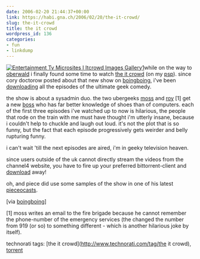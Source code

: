 ```yaml
---
date: 2006-02-20 21:44:37+00:00
link: https://habi.gna.ch/2006/02/20/the-it-crowd/
slug: the-it-crowd
title: the it crowd
wordpress_id: 136
categories:
- fun
- linkdump
---
```



[![ Entertainment Tv Microsites I Itcrowd Images Gallery1](https://habi.gna.ch/blog/images/_entertainment_tv_microsites_I_itcrowd_images_gallery1-tm.jpg)](https://habi.gna.ch/blog/images/_entertainment_tv_microsites_I_itcrowd_images_gallery1.jpg)while on the way to [oberwald](https://habi.gna.ch/blog/archives/000733.html) i finally found some time to watch [the it crowd](http://channel4.com/entertainment/tv/microsites/I/itcrowd/) (on my [psp](http://www.nullriver.com/index/products/pspware)). since cory doctorow posted about that new show on [boingboing](https://boingboing.net/2006/02/07/the_it_crowd_the_gee.html), i've been [downloading](http://tz.searching.com/search_the-it-crowd) all the episodes of the ultimate geek comedy.



the show is about a sysadmin duo. the two ubergeeks [moss](http://channel4.com/entertainment/tv/microsites/I/itcrowd/profiles/moss.html) and [roy](http://channel4.com/entertainment/tv/microsites/I/itcrowd/profiles/roy.html) [1] get a new [boss](http://channel4.com/entertainment/tv/microsites/I/itcrowd/profiles/jen.html) who has far better knowledge of shoes than of computers. each of the first three episodes i've watched up to now is hilarious, the people that rode on the train with me must have thought i'm utterly insane, because i couldn't help to chuckle and laugh out loud. it's not the plot that is so funny, but the fact that each episode progressively gets weirder and belly rupturing funny.
  
i can't wait 'till the next episodes are aired, i'm in geeky television heaven.



since users outside of the uk cannot directly stream the videos from the channel4 website, you have to fire up your preferred bittorrent-client and [download](http://www.mininova.org/search/?search=the+it+crowd) away!



oh, and piece did use some samples of the show in one of his latest [pieceocasts](https://pieceoplastic.com/index.php/2202/pieceocast-friday-042/).



[via [boingboing](https://boingboing.net/2006/02/07/the_it_crowd_the_gee.html)]



[1] moss writes an email to the fire brigade because he cannot remember the phone-number of the emergency services (the changed the number from 919 (or so) to something different - which is another hilarious joke by itself).





technorati tags: [the it crowd](http://www.technorati.com/tag/the it crowd), [torrent](http://www.technorati.com/tag/torrent)
